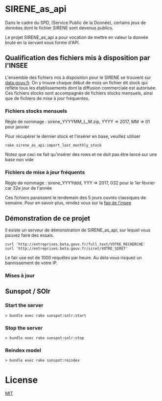 # SIRENE_as_api

Dans le cadre du SPD, (Service Public de la Donnée), certains jeux de données
dont le fichier SIRENE sont devenus publics.

Le projet SIRENE_as_api a pour vocation de mettre en valeur la donnée brute en
la servant sous forme d'API.

## Qualification des fichiers mis à disposition par l'INSEE

L'ensemble des fichiers mis à disposition pour le SIRENE se trouvent sur
[data.gouv.fr](http://files.data.gouv.fr/sirene). On y trouve chaque début de
mois un fichier dit stock qui reflète tous les établissements dont la diffusion commerciale
est autorisée. Ces fichiers stocks sont accompagnés de fichiers stocks mensuels,
ainsi que de fichiers de mise à jour fréquentes.

### Fichiers stocks mensuels

Règle de nommage : sirene_YYYYMM_L_M.zip, YYYY => 2017, MM => 01 pour janvier

Pour récupérer le dernier stock et l'insérer en base, veuillez utiliser

    rake sirene_as_api:import_last_monthly_stock

Notez que ceci ne fait qu'insérer des rows et ne doit pas être lancé sur une
base non vide

### Fichiers de mise à jour fréquents

Règle de nommage : sirene_YYYYddd, YYY => 2017, 032 pour le 1er février car 32e
jour de l'année

Ces fichiers paraissent le lendemain des 5 jours ouvrés classiques de semaine.
Pour en savoir plus, rendez vous sur la [faq de l'insee](https://www.sirene.fr/sirene/public/faq?sirene_locale=fr)


## Démonstration de ce projet

Il existe un serveur de démonstration de SIRENE_as_api, sur lequel vous pouvez
faire des essais.

    curl 'http://entreprises.beta.gouv.fr/full_text/VOTRE_RECHERCHE'
    curl 'http://entreprises.beta.gouv.fr/siret/VOTRE_SIRET'

Le fair use est de 1000 requêtes par heure. Au dela vous risquez un bannissement
de votre IP.

### Mises à jour

## Sunspot / SOlr

### Start the server
    > bundle exec rake sunspot:solr:start

### Stop the server
    > bundle exec rake sunspot:solr:stop

### Reindex model
    > bundle exec rake sunspot:reindex


# License

[MIT](https://fr.wikipedia.org/wiki/Licence_MIT)

